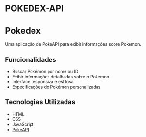 # POKEDEX-API
# Pokedex

Uma aplicação de PokeAPI para exibir informações sobre Pokémon.

## Funcionalidades
- Buscar Pokémon por nome ou ID
- Exibir informações detalhadas sobre o Pokémon
- Interface responsiva e estilosa
- Especificações do Pokémon personalizadas

## Tecnologias Utilizadas
- HTML
- CSS
- JavaScript
- [PokeAPI](https://pokeapi.co/)
